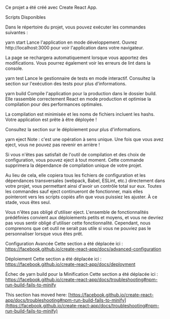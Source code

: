
Ce projet a été créé avec Create React App.

Scripts Disponibles

Dans le répertoire du projet, vous pouvez exécuter les commandes suivantes :

yarn start
Lance l'application en mode développement.
Ouvrez http://localhost:3000 pour voir l'application dans votre navigateur.

La page se rechargera automatiquement lorsque vous apportez des modifications.
Vous pourrez également voir les erreurs de lint dans la console.

yarn test
Lance le gestionnaire de tests en mode interactif.
Consultez la section sur l'exécution des tests pour plus d'informations.

yarn build
Compile l'application pour la production dans le dossier build.
Elle rassemble correctement React en mode production et optimise la compilation pour des performances optimales.

La compilation est minimisée et les noms de fichiers incluent les hashs.
Votre application est prête à être déployée !

Consultez la section sur le déploiement pour plus d'informations.

yarn eject
Note : c'est une opération à sens unique. Une fois que vous avez eject, vous ne pouvez pas revenir en arrière !

Si vous n'êtes pas satisfait de l'outil de compilation et des choix de configuration, vous pouvez eject à tout moment. Cette commande supprimera la dépendance de compilation unique de votre projet.

Au lieu de cela, elle copiera tous les fichiers de configuration et les dépendances transversales (webpack, Babel, ESLint, etc.) directement dans votre projet, vous permettant ainsi d'avoir un contrôle total sur eux. Toutes les commandes sauf eject continueront de fonctionner, mais elles pointeront vers les scripts copiés afin que vous puissiez les ajuster. À ce stade, vous êtes seul.

Vous n'êtes pas obligé d'utiliser eject. L'ensemble de fonctionnalités prédéfinies convient aux déploiements petits et moyens, et vous ne devriez pas vous sentir obligé d'utiliser cette fonctionnalité. Cependant, nous comprenons que cet outil ne serait pas utile si vous ne pouviez pas le personnaliser lorsque vous êtes prêt.


Configuration Avancée
Cette section a été déplacée ici : https://facebook.github.io/create-react-app/docs/advanced-configuration

Déploiement
Cette section a été déplacée ici : https://facebook.github.io/create-react-app/docs/deployment

Échec de yarn build pour la Minification
Cette section a été déplacée ici : https://facebook.github.io/create-react-app/docs/troubleshooting#npm-run-build-fails-to-minify

This section has moved here: [https://facebook.github.io/create-react-app/docs/troubleshooting#npm-run-build-fails-to-minify](https://facebook.github.io/create-react-app/docs/troubleshooting#npm-run-build-fails-to-minify)
